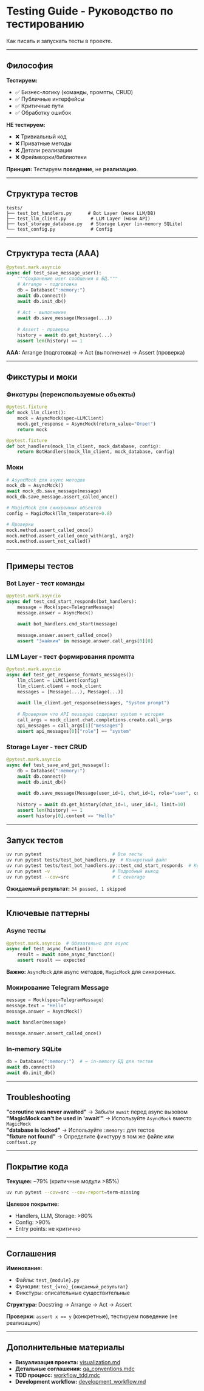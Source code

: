 # Testing Guide - Руководство по тестированию

Как писать и запускать тесты в проекте.

---

## Философия

**Тестируем:**
- ✅ Бизнес-логику (команды, промпты, CRUD)
- ✅ Публичные интерфейсы
- ✅ Критичные пути
- ✅ Обработку ошибок

**НЕ тестируем:**
- ❌ Тривиальный код
- ❌ Приватные методы
- ❌ Детали реализации
- ❌ Фреймворки/библиотеки

**Принцип:** Тестируем **поведение**, не **реализацию**.

---

## Структура тестов

```
tests/
├── test_bot_handlers.py      # Bot Layer (моки LLM/DB)
├── test_llm_client.py         # LLM Layer (моки API)
├── test_storage_database.py   # Storage Layer (in-memory SQLite)
└── test_config.py             # Config
```

---

## Структура теста (AAA)

```python
@pytest.mark.asyncio
async def test_save_message_user():
    """Сохранение user сообщения в БД."""
    # Arrange - подготовка
    db = Database(":memory:")
    await db.connect()
    await db.init_db()
    
    # Act - выполнение
    await db.save_message(Message(...))
    
    # Assert - проверка
    history = await db.get_history(...)
    assert len(history) == 1
```

**AAA:** Arrange (подготовка) → Act (выполнение) → Assert (проверка)

---

## Фикстуры и моки

### Фикстуры (переиспользуемые объекты)

```python
@pytest.fixture
def mock_llm_client():
    mock = AsyncMock(spec=LLMClient)
    mock.get_response = AsyncMock(return_value="Ответ")
    return mock

@pytest.fixture
def bot_handlers(mock_llm_client, mock_database, config):
    return BotHandlers(mock_llm_client, mock_database, config)
```

### Моки

```python
# AsyncMock для async методов
mock_db = AsyncMock()
await mock_db.save_message(message)
mock_db.save_message.assert_called_once()

# MagicMock для синхронных объектов
config = MagicMock(llm_temperature=0.8)

# Проверки
mock.method.assert_called_once()
mock.method.assert_called_once_with(arg1, arg2)
mock.method.assert_not_called()
```

---

## Примеры тестов

### Bot Layer - тест команды

```python
@pytest.mark.asyncio
async def test_cmd_start_responds(bot_handlers):
    message = Mock(spec=TelegramMessage)
    message.answer = AsyncMock()
    
    await bot_handlers.cmd_start(message)
    
    message.answer.assert_called_once()
    assert "Знайкин" in message.answer.call_args[0][0]
```

### LLM Layer - тест формирования промпта

```python
@pytest.mark.asyncio
async def test_get_response_formats_messages():
    llm_client = LLMClient(config)
    llm_client.client = mock_client
    messages = [Message(...), Message(...)]
    
    await llm_client.get_response(messages, "System prompt")
    
    # Проверяем что API messages содержат system + история
    call_args = mock_client.chat.completions.create.call_args
    api_messages = call_args[1]["messages"]
    assert api_messages[0]["role"] == "system"
```

### Storage Layer - тест CRUD

```python
@pytest.mark.asyncio
async def test_save_and_get_message():
    db = Database(":memory:")
    await db.connect()
    await db.init_db()
    
    await db.save_message(Message(user_id=1, chat_id=1, role="user", content="Hello"))
    
    history = await db.get_history(chat_id=1, user_id=1, limit=10)
    assert len(history) == 1
    assert history[0].content == "Hello"
```

---

## Запуск тестов

```bash
uv run pytest                          # Все тесты
uv run pytest tests/test_bot_handlers.py  # Конкретный файл
uv run pytest tests/test_bot_handlers.py::test_cmd_start_responds  # Конкретный тест
uv run pytest -v                       # Подробный вывод
uv run pytest --cov=src                # С coverage
```

**Ожидаемый результат:** `34 passed, 1 skipped`

---

## Ключевые паттерны

### Async тесты

```python
@pytest.mark.asyncio  # Обязательно для async
async def test_async_function():
    result = await some_async_function()
    assert result == expected
```

**Важно:** `AsyncMock` для async методов, `MagicMock` для синхронных.

### Мокирование Telegram Message

```python
message = Mock(spec=TelegramMessage)
message.text = "Hello"
message.answer = AsyncMock()

await handler(message)

message.answer.assert_called_once()
```

### In-memory SQLite

```python
db = Database(":memory:")  # ← in-memory БД для тестов
await db.connect()
await db.init_db()
```

---

## Troubleshooting

**"coroutine was never awaited"** → Забыли `await` перед async вызовом  
**"MagicMock can't be used in 'await'"** → Используйте `AsyncMock` вместо `MagicMock`  
**"database is locked"** → Используйте `:memory:` для тестов  
**"fixture not found"** → Определите фикстуру в том же файле или `conftest.py`

---

## Покрытие кода

**Текущее:** ~79% (критичные модули >85%)

```bash
uv run pytest --cov=src --cov-report=term-missing
```

**Целевое покрытие:**
- Handlers, LLM, Storage: >80%
- Config: >90%
- Entry points: не критично

---

## Соглашения

**Именование:**
- Файлы: `test_{module}.py`
- Функции: `test_{что}_{ожидаемый_результат}`
- Фикстуры: описательные существительные

**Структура:** Docstring → Arrange → Act → Assert

**Проверки:** `assert x == y` (конкретные), тестируем поведение (не реализацию)

---

## Дополнительные материалы

- **Визуализация проекта:** [visualization.md](visualization.md)
- **Детальные соглашения:** [qa_conventions.mdc](../../.cursor/rules/qa_conventions.mdc)
- **TDD процесс:** [workflow_tdd.mdc](../../.cursor/rules/workflow_tdd.mdc)
- **Development workflow:** [development_workflow.md](development_workflow.md)

